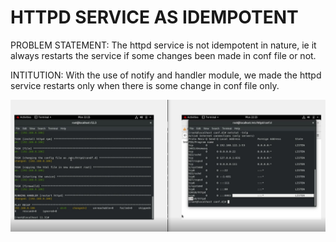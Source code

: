 # HTTPD SERVICE AS IDEMPOTENT

PROBLEM STATEMENT:
The httpd service is not idempotent in nature, ie it always restarts the service if some changes been made in conf file or not.




INTITUTION:
With the use of notify and handler module, we made the httpd service restarts only when there is some change in conf file only.



![](images/output.jpg)
